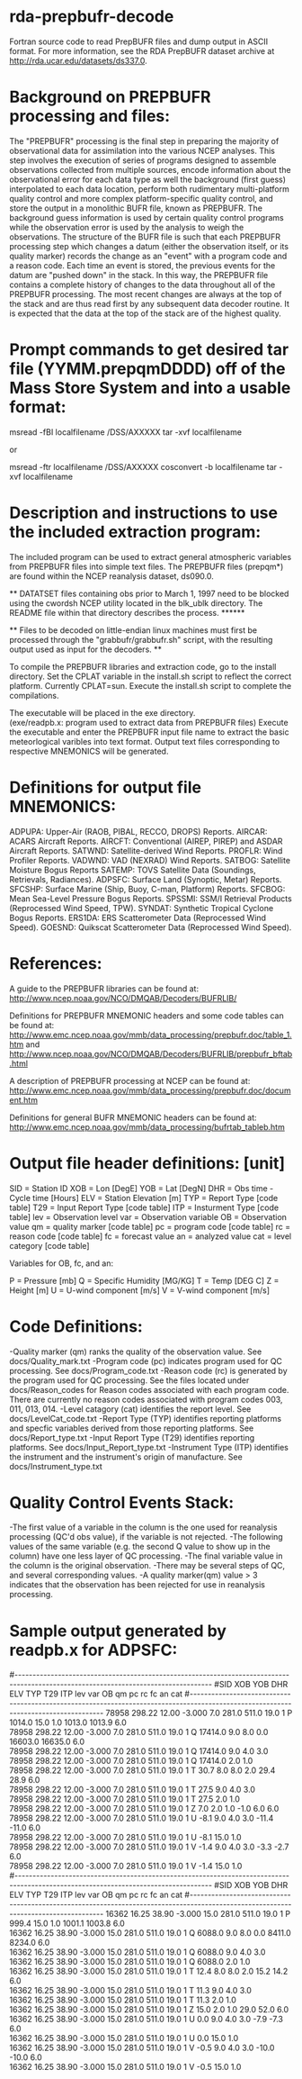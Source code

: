 # rda-prepbufr-decode
Fortran source code to read PrepBUFR files and dump output in ASCII format.  For more information, see the RDA PrepBUFR dataset archive at http://rda.ucar.edu/datasets/ds337.0.

Background on PREPBUFR processing and files:
==================================================================================

The "PREPBUFR" processing is the final step in preparing 
the majority of observational data for assimilation into 
the various NCEP analyses.  This step involves the
execution of series of programs designed to assemble 
observations collected from multiple sources, 
encode information about the observational error 
for each data type as well the background (first guess) 
interpolated to each data location, perform both rudimentary 
multi-platform quality control and more complex
platform-specific quality control, and store the output in a 
monolithic BUFR file, known as PREPBUFR. The background guess 
information is used by certain quality control programs while 
the observation error is used by the analysis to weigh the observations.
The structure of the BUFR file is such that each PREPBUFR processing 
step which changes a datum (either the observation itself, 
or its quality marker) records the change as an "event" with a
program code and a reason code. Each time an event is stored, 
the previous events for the datum are "pushed down" in the stack. 
In this way, the PREPBUFR file contains a complete history 
of changes to the data throughout all of the PREPBUFR processing.
The most recent changes are always at the top of the stack and 
are thus read first by any subsequent data decoder routine. It is 
expected that the data at the top of the stack are of 
the highest quality. 
 
 
Prompt commands to get desired tar file (YYMM.prepqmDDDD) off of the Mass Store
System and into a usable format:
=================================================================================

msread -fBI localfilename /DSS/AXXXXX
tar -xvf localfilename

or 

msread -ftr localfilename /DSS/AXXXXX
cosconvert -b localfilename
tar -xvf localfilename


Description and instructions to use the included extraction program:
=================================================================================

The included program can be used to extract general 
atmospheric variables from PREPBUFR files into simple text 
files.  The PREPBUFR files (prepqm*) are found within the NCEP reanalysis 
dataset, ds090.0.

** DATATSET files containing obs prior to March 1, 1997 need to be blocked
   using the cwordsh NCEP utility located in the blk_ublk
   directory.  The README file within that directory 
   describes the process. ******

** Files to be decoded on little-endian linux machines must first
   be processed through the "grabbufr/grabbufr.sh" script, with
   the resulting output used as input for the decoders. **

To compile the PREPBUFR libraries and extraction code, go to the 
install directory.  Set the CPLAT variable in the install.sh 
script to reflect the correct platform.  Currently CPLAT=sun.
Execute the install.sh script to complete the compilations.

The executable will be placed in the exe directory.  
(exe/readpb.x:  program used to extract data from PREPBUFR files)
Execute the executable and enter the PREPBUFR input file name to extract
the basic meteorlogical varibles into text format.  Output text
files corresponding to respective MNEMONICS will be generated.

Definitions for output file MNEMONICS:
================================================================================

ADPUPA:  Upper-Air (RAOB, PIBAL, RECCO, DROPS) Reports. 
AIRCAR:  ACARS Aircraft Reports.
AIRCFT:  Conventional (AIREP, PIREP) and ASDAR Aircraft Reports.
SATWND:  Satellite-derived Wind Reports.
PROFLR:  Wind Profiler Reports.
VADWND:  VAD (NEXRAD) Wind Reports.
SATBOG:  Satellite Moisture Bogus Reports
SATEMP:  TOVS Satellite Data (Soundings, Retrievals, Radiances).
ADPSFC:  Surface Land (Synoptic, Metar) Reports.
SFCSHP:  Surface Marine (Ship, Buoy, C-man, Platform) Reports.
SFCBOG:  Mean Sea-Level Pressure Bogus Reports.
SPSSMI:  SSM/I Retrieval Products (Reprocessed Wind Speed, TPW).
SYNDAT:  Synthetic Tropical Cyclone Bogus Reports.
ERS1DA:  ERS Scatterometer Data (Reprocessed Wind Speed).
GOESND:  Quikscat Scatterometer Data (Reprocessed Wind Speed).

References:
================================================================================

A guide to the PREPBUFR libraries can be found at:
http://www.ncep.noaa.gov/NCO/DMQAB/Decoders/BUFRLIB/

Definitions for PREPBUFR MNEMONIC headers and some code tables can be found at:
http://www.emc.ncep.noaa.gov/mmb/data_processing/prepbufr.doc/table_1.htm
and
http://www.ncep.noaa.gov/NCO/DMQAB/Decoders/BUFRLIB/prepbufr_bftab.html

A description of PREPBUFR processing at NCEP can be found at:
http://www.emc.ncep.noaa.gov/mmb/data_processing/prepbufr.doc/document.htm

Definitions for general BUFR MNEMONIC headers can be found at:
http://www.emc.ncep.noaa.gov/mmb/data_processing/bufrtab_tableb.htm


Output file header definitions:  [unit]
================================================================================
SID = Station ID
XOB = Lon [DegE]
YOB = Lat [DegN]
DHR = Obs time - Cycle time  [Hours]
ELV = Station Elevation [m]
TYP = Report Type [code table]
T29 = Input Report Type [code table]
ITP = Insturment Type [code table]
lev = Observation level
var = Observation variable
OB  = Observation value
qm  = quality marker [code table]
pc  = program code [code table]
rc  = reason code [code table]
fc  = forecast value
an  = analyzed value
cat = level category [code table]

Variables for OB, fc, and an:

P = Pressure [mb]
Q = Specific Humidity [MG/KG]
T = Temp [DEG C]
Z = Height [m] 
U = U-wind component [m/s]
V = V-wind component [m/s] 

Code Definitions:
================================================================================

-Quality marker (qm) ranks the quality of the observation value. 
 See docs/Quality_mark.txt 
-Program code (pc) indicates program used for QC processing.
 See docs/Program_code.txt
-Reason code (rc) is generated by the program used for QC processing.
 See the files located under docs/Reason_codes for Reason codes
 associated with each program code.  There are currently no
 reason codes associated with program codes 003, 011, 013, 014.
-Level catagory (cat) identifies the report level.
 See docs/LevelCat_code.txt
-Report Type (TYP) identifies reporting platforms and specfic variables 
 derived from those reporting platforms. See docs/Report_type.txt
-Input Report Type (T29) identifies reporting platforms.
 See docs/Input_Report_type.txt
-Instrument Type (ITP) identifies the instrument and the instrument's 
 origin of manufacture.  See docs/Instrument_type.txt

Quality Control Events Stack:
================================================================================

-The first value of a variable in the column is the one used for reanalysis
 processing (QC'd obs value), if the variable is not rejected.
-The following values of the same variable (e.g. the second Q value to 
 show up in the column) have one less layer of QC processing.
-The final variable value in the column is the original observation. 
-There may be several steps of QC, and several corresponding values.
-A quality marker(qm) value > 3 indicates that the observation has been
 rejected for use in reanalysis processing. 


Sample output generated by readpb.x for ADPSFC:
================================================================================

#------------------------------------------------------------------------------------------------------------------------------------
#SID         XOB    YOB     DHR      ELV     TYP     T29    ITP lev var      OB       qm       pc       rc       fc       an      cat
#------------------------------------------------------------------------------------------------------------------------------------
78958     298.22  12.00  -3.000      7.0   281.0   511.0   19.0   1  P   1014.0     15.0      1.0            1013.0   1013.9      6.0                 
78958     298.22  12.00  -3.000      7.0   281.0   511.0   19.0   1  Q  17414.0      9.0      8.0      0.0  16603.0  16635.0      6.0                 
78958     298.22  12.00  -3.000      7.0   281.0   511.0   19.0   1  Q  17414.0      9.0      4.0      3.0                                            
78958     298.22  12.00  -3.000      7.0   281.0   511.0   19.0   1  Q  17414.0      2.0      1.0                                                     
78958     298.22  12.00  -3.000      7.0   281.0   511.0   19.0   1  T     30.7      8.0      8.0      2.0     29.4     28.9      6.0                 
78958     298.22  12.00  -3.000      7.0   281.0   511.0   19.0   1  T     27.5      9.0      4.0      3.0                                            
78958     298.22  12.00  -3.000      7.0   281.0   511.0   19.0   1  T     27.5      2.0      1.0                                                     
78958     298.22  12.00  -3.000      7.0   281.0   511.0   19.0   1  Z      7.0      2.0      1.0              -1.0      6.0      6.0                 
78958     298.22  12.00  -3.000      7.0   281.0   511.0   19.0   1  U     -8.1      9.0      4.0      3.0    -11.4    -11.0      6.0                 
78958     298.22  12.00  -3.000      7.0   281.0   511.0   19.0   1  U     -8.1     15.0      1.0                                                     
78958     298.22  12.00  -3.000      7.0   281.0   511.0   19.0   1  V     -1.4      9.0      4.0      3.0     -3.3     -2.7      6.0                 
78958     298.22  12.00  -3.000      7.0   281.0   511.0   19.0   1  V     -1.4     15.0      1.0                                                     
#------------------------------------------------------------------------------------------------------------------------------------
#SID         XOB    YOB     DHR      ELV     TYP     T29    ITP lev var      OB       qm       pc       rc       fc       an      cat
#------------------------------------------------------------------------------------------------------------------------------------
16362      16.25  38.90  -3.000     15.0   281.0   511.0   19.0   1  P    999.4     15.0      1.0            1001.1   1003.8      6.0                 
16362      16.25  38.90  -3.000     15.0   281.0   511.0   19.0   1  Q   6088.0      9.0      8.0      0.0   8411.0   8234.0      6.0                 
16362      16.25  38.90  -3.000     15.0   281.0   511.0   19.0   1  Q   6088.0      9.0      4.0      3.0                                            
16362      16.25  38.90  -3.000     15.0   281.0   511.0   19.0   1  Q   6088.0      2.0      1.0                                                     
16362      16.25  38.90  -3.000     15.0   281.0   511.0   19.0   1  T     12.4      8.0      8.0      2.0     15.2     14.2      6.0                 
16362      16.25  38.90  -3.000     15.0   281.0   511.0   19.0   1  T     11.3      9.0      4.0      3.0                                            
16362      16.25  38.90  -3.000     15.0   281.0   511.0   19.0   1  T     11.3      2.0      1.0                                                     
16362      16.25  38.90  -3.000     15.0   281.0   511.0   19.0   1  Z     15.0      2.0      1.0              29.0     52.0      6.0                 
16362      16.25  38.90  -3.000     15.0   281.0   511.0   19.0   1  U      0.0      9.0      4.0      3.0     -7.9     -7.3      6.0                 
16362      16.25  38.90  -3.000     15.0   281.0   511.0   19.0   1  U      0.0     15.0      1.0                                                     
16362      16.25  38.90  -3.000     15.0   281.0   511.0   19.0   1  V     -0.5      9.0      4.0      3.0    -10.0    -10.0      6.0                 
16362      16.25  38.90  -3.000     15.0   281.0   511.0   19.0   1  V     -0.5     15.0      1.0                                     
